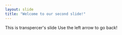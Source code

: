 ```yaml
---
layout: slide
title: "Welcome to our second slide!"
---
```

This is transpercer's slide
Use the left arrow to go back!
